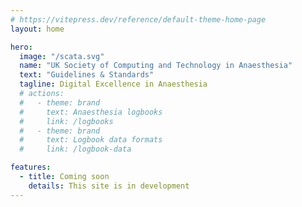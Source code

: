 ```yaml
---
# https://vitepress.dev/reference/default-theme-home-page
layout: home

hero:
  image: "/scata.svg"
  name: "UK Society of Computing and Technology in Anaesthesia"
  text: "Guidelines & Standards"
  tagline: Digital Excellence in Anaesthesia
  # actions:
  #   - theme: brand
  #     text: Anaesthesia logbooks
  #     link: /logbooks
  #   - theme: brand
  #     text: Logbook data formats
  #     link: /logbook-data

features:
  - title: Coming soon
    details: This site is in development
---
```


